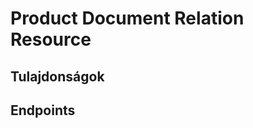 # Product Document Relation Resource

## Tulajdonságok

<ResourceProperties :resource="'product_document_relation'" :lang="'hu'"/>

## Endpoints

[//]: <> (GET ENDPOINT)
<ResourceEndpoint :resource="'product_document_relation'" :endpoint="'get'" :lang="'hu'">

<template v-slot:responseJSON>

<<< @/docs/fixtures/api/product_document_relation/response/json/get_id.json

</template>

<template v-slot:responseXML>

<<< @/docs/fixtures/api/product_document_relation/response/xml/get_id.xml

</template>

</ResourceEndpoint>

[//]: <> (GETCOLLECTION ENDPOINT)
<ResourceEndpoint :resource="'product_document_relation'" :endpoint="'getCollection'" :lang="'hu'">

<template v-slot:responseJSON>

<<< @/docs/fixtures/api/product_document_relation/response/json/get_page.json

</template>

<template v-slot:responseXML>

<<< @/docs/fixtures/api/product_document_relation/response/xml/get_page.xml

</template>

</ResourceEndpoint>

[//]: <> (POST ENDPOINT)
<ResourceEndpoint :resource="'product_document_relation'" :endpoint="'post'" :lang="'hu'">

<template v-slot:request>

<<< @/docs/fixtures/api/product_document_relation/request/post.json

</template>

<template v-slot:responseJSON>

<<< @/docs/fixtures/api/product_document_relation/response/json/get_id.json

</template>

<template v-slot:responseXML>

<<< @/docs/fixtures/api/product_document_relation/response/xml/get_id.xml

</template>

</ResourceEndpoint>

[//]: <> (PUT ENDPOINT)
<ResourceEndpoint :resource="'product_document_relation'" :endpoint="'put'" :lang="'hu'">

<template v-slot:request>

<<< @/docs/fixtures/api/product_document_relation/request/put.json

</template>

<template v-slot:responseJSON>

<<< @/docs/fixtures/api/product_document_relation/response/json/get_id.json

</template>

<template v-slot:responseXML>

<<< @/docs/fixtures/api/product_document_relation/response/xml/get_id.xml

</template>

</ResourceEndpoint>

[//]: <> (DELETE ENDPOINT)
<ResourceEndpoint :resource="'product_document_relation'" :endpoint="'delete'" :lang="'hu'"/>

